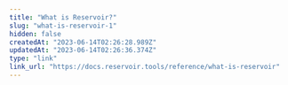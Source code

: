 ```yaml
---
title: "What is Reservoir?"
slug: "what-is-reservoir-1"
hidden: false
createdAt: "2023-06-14T02:26:28.989Z"
updatedAt: "2023-06-14T02:26:36.374Z"
type: "link"
link_url: "https://docs.reservoir.tools/reference/what-is-reservoir"
---
```

